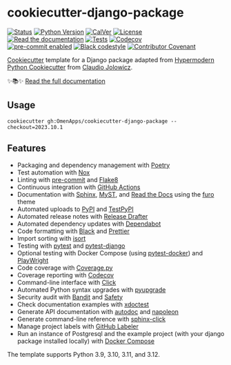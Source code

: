 # cookiecutter-django-package

<!-- badges-begin -->

[![Status][status badge]][status badge]
[![Python Version][python version badge]][github page]
[![CalVer][calver badge]][calver]
[![License][license badge]][license]<br>
[![Read the documentation][readthedocs badge]][readthedocs page]
[![Tests][github actions badge]][github actions page]
[![Codecov][codecov badge]][codecov page]<br>
[![pre-commit enabled][pre-commit badge]][pre-commit project]
[![Black codestyle][black badge]][black project]
[![Contributor Covenant][contributor covenant badge]][code of conduct]

[black badge]: https://img.shields.io/badge/code%20style-black-000000.svg
[black project]: https://github.com/psf/black
[calver badge]: https://img.shields.io/badge/calver-YYYY.MM.RR-22bfda.svg
[calver]: http://calver.org/
[code of conduct]: https://github.com/OmenApps/cookiecutter-django-package/blob/main/CODE_OF_CONDUCT.md
[codecov badge]: https://codecov.io/gh/OmenApps/cookiecutter-django-package-instance/branch/main/graph/badge.svg
[codecov page]: https://codecov.io/gh/OmenApps/cookiecutter-django-package-instance
[contributor covenant badge]: https://img.shields.io/badge/Contributor%20Covenant-2.1-4baaaa.svg
[github actions badge]: https://github.com/OmenApps/cookiecutter-django-package/workflows/Tests/badge.svg
[github actions page]: https://github.com/OmenApps/cookiecutter-django-package/actions?workflow=Tests
[github page]: https://github.com/OmenApps/cookiecutter-django-package
[license badge]: https://img.shields.io/github/license/OmenApps/cookiecutter-django-package
[license]: https://opensource.org/licenses/MIT
[pre-commit badge]: https://img.shields.io/badge/pre--commit-enabled-brightgreen?logo=pre-commit&logoColor=white
[pre-commit project]: https://pre-commit.com/
[python version badge]: https://img.shields.io/pypi/pyversions/cookiecutter-django-package-instance
[readthedocs badge]: https://img.shields.io/readthedocs/cookiecutter-django-package/latest.svg?label=Read%20the%20Docs
[readthedocs page]: https://cookiecutter-django-package.readthedocs.io/
[status badge]: https://badgen.net/badge/status/alpha/d8624d

<!-- badges-end -->

[Cookiecutter] template for a Django package adapted from
[Hypermodern Python Cookiecutter] from [Claudio Jolowicz].

✨📚✨ [Read the full documentation][readthedocs page]

[cookiecutter]: https://github.com/audreyr/cookiecutter
[hypermodern python cookiecutter]: https://github.com/OmenApps/cookiecutter-django-package/
[claudio jolowicz]: https://github.com/cjolowicz/

## Usage

```console
cookiecutter gh:OmenApps/cookiecutter-django-package --checkout=2023.10.1
```

## Features

<!-- features-begin -->

- Packaging and dependency management with [Poetry]
- Test automation with [Nox]
- Linting with [pre-commit] and [Flake8]
- Continuous integration with [GitHub Actions]
- Documentation with [Sphinx], [MyST], and [Read the Docs] using the [furo] theme
- Automated uploads to [PyPI] and [TestPyPI]
- Automated release notes with [Release Drafter]
- Automated dependency updates with [Dependabot]
- Code formatting with [Black] and [Prettier]
- Import sorting with [isort]
- Testing with [pytest] and [pytest-django]
- Optional testing with Docker Compose (using [pytest-docker]) and [PlayWright]
- Code coverage with [Coverage.py]
- Coverage reporting with [Codecov]
- Command-line interface with [Click]
- Automated Python syntax upgrades with [pyupgrade]
- Security audit with [Bandit] and [Safety]
- Check documentation examples with [xdoctest]
- Generate API documentation with [autodoc] and [napoleon]
- Generate command-line reference with [sphinx-click]
- Manage project labels with [GitHub Labeler]
- Run an instance of Postgresql and the example project (with your django package installed locally) with [Docker Compose]

The template supports Python 3.9, 3.10, 3.11, and 3.12.

[autodoc]: https://www.sphinx-doc.org/en/master/usage/extensions/autodoc.html
[bandit]: https://github.com/PyCQA/bandit
[black]: https://github.com/psf/black
[click]: https://click.palletsprojects.com/
[codecov]: https://about.codecov.io/
[coverage.py]: https://coverage.readthedocs.io/
[dependabot]: https://github.com/dependabot/dependabot-core
[docker compose]: https://docs.docker.com/compose/
[flake8]: http://flake8.pycqa.org
[furo]: https://pradyunsg.me/furo/
[github actions]: https://github.com/features/actions
[github labeler]: https://github.com/marketplace/actions/github-labeler
[isort]: https://pycqa.github.io/isort/
[myst]: https://myst-parser.readthedocs.io/
[napoleon]: https://www.sphinx-doc.org/en/master/usage/extensions/napoleon.html
[nox]: https://nox.thea.codes/
[playwright]: https://playwright.dev/
[poetry]: https://python-poetry.org/
[pre-commit]: https://pre-commit.com/
[prettier]: https://prettier.io/
[pypi]: https://pypi.org/
[pytest]: https://docs.pytest.org/en/latest/
[pytest-django]: https://pytest-django.readthedocs.io/en/latest/
[pytest-docker]: https://github.com/avast/pytest-docker/
[pyupgrade]: https://github.com/asottile/pyupgrade
[read the docs]: https://readthedocs.org/
[release drafter]: https://github.com/release-drafter/release-drafter
[safety]: https://github.com/pyupio/safety
[sphinx]: http://www.sphinx-doc.org/
[sphinx-click]: https://sphinx-click.readthedocs.io/
[testpypi]: https://test.pypi.org/
[xdoctest]: https://github.com/Erotemic/xdoctest

<!-- features-end -->
